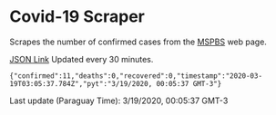 # Covid-19 Scraper

Scrapes the number of confirmed cases from the [MSPBS](https://www.mspbs.gov.py/covid-19.php) web page.

[JSON Link](https://jmayalag.github.io/covid19-scrape/cases.json)
Updated every 30 minutes.
```
{"confirmed":11,"deaths":0,"recovered":0,"timestamp":"2020-03-19T03:05:37.784Z","pyt":"3/19/2020, 00:05:37 GMT-3"}
```
Last update (Paraguay Time): 3/19/2020, 00:05:37 GMT-3